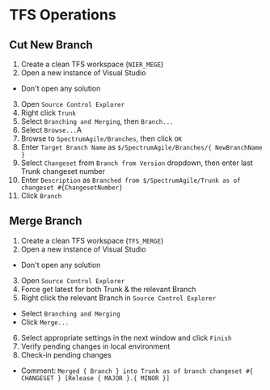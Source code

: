 # TFS Operations

## Cut New Branch
1. Create a clean TFS workspace (`NIER_MEGE`)
2. Open a new instance of Visual Studio
  * Don't open any solution
3. Open `Source Control Explorer`
4. Right click `Trunk`
5. Select `Branching and Merging`, then `Branch...`
6. Select `Browse...`A
7. Browse to `SpectrumAgile/Branches`, then click `OK`
8. Enter `Target Branch Name` as `$/SpectrumAgile/Branches/{ NewBranchName }`
9. Select `Changeset` from `Branch from Version` dropdown, then enter last Trunk changeset number
10. Enter `Description` as `Branched from $/SpectrumAgile/Trunk as of changeset #{ChangesetNumber}`
11. Click `Branch`

## Merge Branch
1. Create a clean TFS workspace (`TFS_MERGE`)
2. Open a new instance of Visual Studio
  * Don't open any solution
3. Open `Source Control Explorer`
4. Force get latest for both Trunk & the relevant Branch
5. Right click the relevant Branch in `Source Control Explorer`
  * Select `Branching and Merging`
  * Click `Merge...`
6. Select appropriate settings in the next window and click `Finish`
7. Verify pending changes in local environment
8. Check-in pending changes
  - Comment: `Merged { Branch } into Trunk as of branch changeset #{ CHANGESET } [Release { MAJOR }.{ MINOR }]`

